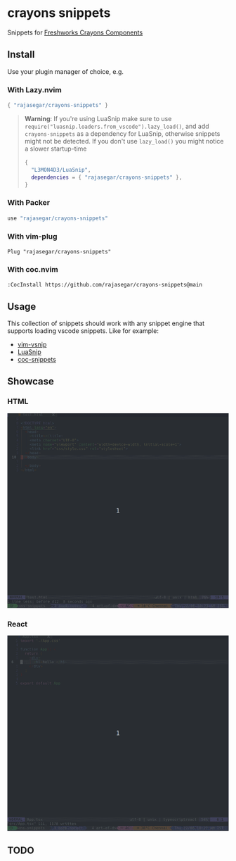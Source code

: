 # crayons snippets
Snippets for [Freshworks Crayons Components](https://crayons.freshworks.com)


## Install

Use your plugin manager of choice, e.g.

### With Lazy.nvim

```lua
{ "rajasegar/crayons-snippets" }
```

> **Warning**: If you're using LuaSnip make sure to use
> `require("luasnip.loaders.from_vscode").lazy_load()`, and add
> `crayons-snippets` as a dependency for LuaSnip, otherwise snippets might not
> be detected. If you don't use `lazy_load()` you might notice a slower
> startup-time
>
> ```lua
> {
>   "L3MON4D3/LuaSnip",
>   dependencies = { "rajasegar/crayons-snippets" },
> }
> ```

### With Packer

```lua
use "rajasegar/crayons-snippets"
```

### With vim-plug

```vim
Plug "rajasegar/crayons-snippets"
```

### With coc.nvim

```vim
:CocInstall https://github.com/rajasegar/crayons-snippets@main
```

## Usage

This collection of snippets should work with any snippet engine that supports
loading vscode snippets. Like for example:

- [vim-vsnip](https://github.com/hrsh7th/vim-vsnip)
- [LuaSnip](https://github.com/L3MON4D3/LuaSnip)
- [coc-snippets](https://github.com/neoclide/coc-snippets)


## Showcase

### HTML
![web components demo](crayons-snippets.gif)


### React

![React demo](crayons-react-snippets.gif)

## TODO


